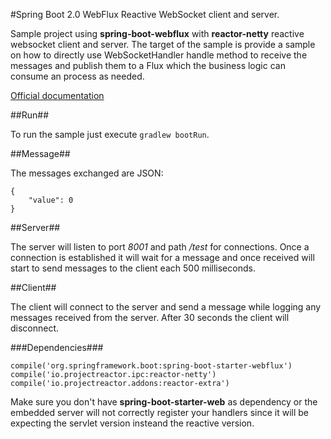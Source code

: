 #Spring Boot 2.0 WebFlux Reactive WebSocket client and server.

Sample project using **spring-boot-webflux** with **reactor-netty** reactive websocket client and server. The target of the sample is provide a sample on how to directly use WebSocketHandler handle method to receive the messages and publish them to a Flux which the business logic can consume an process as needed. 

[Official documentation](https://docs.spring.io/spring/docs/current/spring-framework-reference/web-reactive.html#webflux-websocket)

##Run##

To run the sample just execute `gradlew bootRun`.

##Message##

The messages exchanged are JSON:

```
{
	"value": 0
}
```

##Server##

The server will listen to port *8001* and path */test* for connections. Once a connection is established it will wait for a message and once received will start to send messages to the client each 500 milliseconds.

##Client##

The client will connect to the server and send a message while logging any messages received from the server. After 30 seconds the client will disconnect.

###Dependencies###

```
compile('org.springframework.boot:spring-boot-starter-webflux')
compile('io.projectreactor.ipc:reactor-netty')
compile('io.projectreactor.addons:reactor-extra')
```

Make sure you don't have **spring-boot-starter-web** as dependency or the embedded server will not correctly register your handlers since it will be expecting the servlet version insteand the reactive version.
